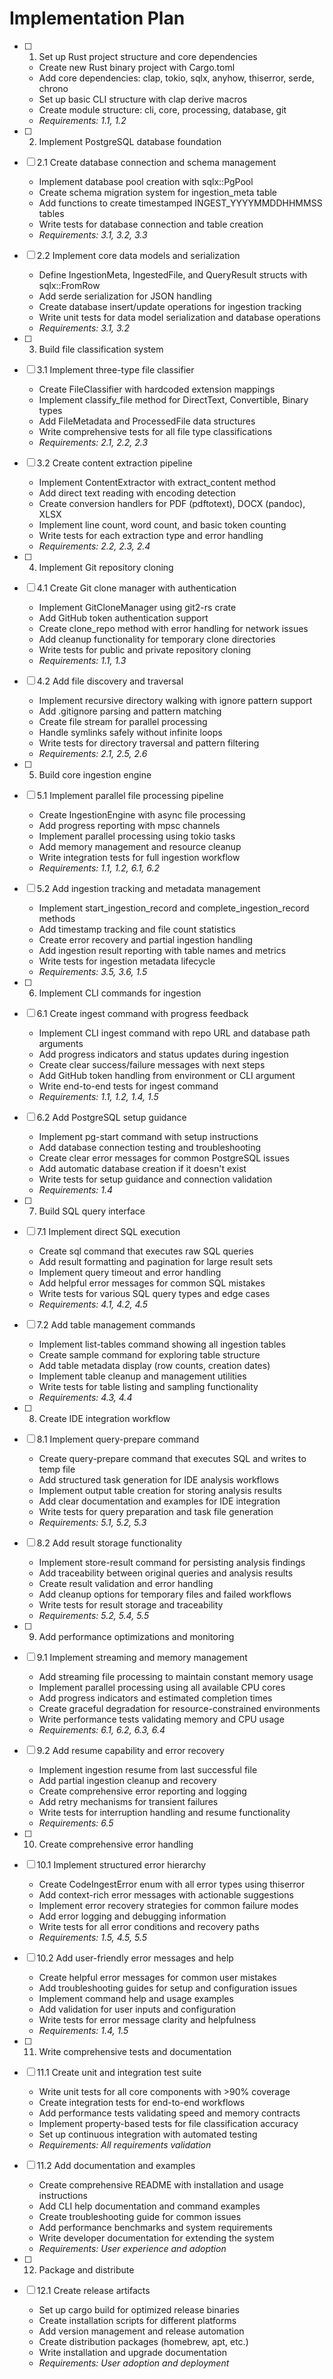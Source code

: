 # Implementation Plan

- [ ] 1. Set up Rust project structure and core dependencies
  - Create new Rust binary project with Cargo.toml
  - Add core dependencies: clap, tokio, sqlx, anyhow, thiserror, serde, chrono
  - Set up basic CLI structure with clap derive macros
  - Create module structure: cli, core, processing, database, git
  - _Requirements: 1.1, 1.2_

- [ ] 2. Implement PostgreSQL database foundation
- [ ] 2.1 Create database connection and schema management
  - Implement database pool creation with sqlx::PgPool
  - Create schema migration system for ingestion_meta table
  - Add functions to create timestamped INGEST_YYYYMMDDHHMMSS tables
  - Write tests for database connection and table creation
  - _Requirements: 3.1, 3.2, 3.3_

- [ ] 2.2 Implement core data models and serialization
  - Define IngestionMeta, IngestedFile, and QueryResult structs with sqlx::FromRow
  - Add serde serialization for JSON handling
  - Create database insert/update operations for ingestion tracking
  - Write unit tests for data model serialization and database operations
  - _Requirements: 3.1, 3.2_

- [ ] 3. Build file classification system
- [ ] 3.1 Implement three-type file classifier
  - Create FileClassifier with hardcoded extension mappings
  - Implement classify_file method for DirectText, Convertible, Binary types
  - Add FileMetadata and ProcessedFile data structures
  - Write comprehensive tests for all file type classifications
  - _Requirements: 2.1, 2.2, 2.3_

- [ ] 3.2 Create content extraction pipeline
  - Implement ContentExtractor with extract_content method
  - Add direct text reading with encoding detection
  - Create conversion handlers for PDF (pdftotext), DOCX (pandoc), XLSX
  - Implement line count, word count, and basic token counting
  - Write tests for each extraction type and error handling
  - _Requirements: 2.2, 2.3, 2.4_

- [ ] 4. Implement Git repository cloning
- [ ] 4.1 Create Git clone manager with authentication
  - Implement GitCloneManager using git2-rs crate
  - Add GitHub token authentication support
  - Create clone_repo method with error handling for network issues
  - Add cleanup functionality for temporary clone directories
  - Write tests for public and private repository cloning
  - _Requirements: 1.1, 1.3_

- [ ] 4.2 Add file discovery and traversal
  - Implement recursive directory walking with ignore pattern support
  - Add .gitignore parsing and pattern matching
  - Create file stream for parallel processing
  - Handle symlinks safely without infinite loops
  - Write tests for directory traversal and pattern filtering
  - _Requirements: 2.1, 2.5, 2.6_

- [ ] 5. Build core ingestion engine
- [ ] 5.1 Implement parallel file processing pipeline
  - Create IngestionEngine with async file processing
  - Add progress reporting with mpsc channels
  - Implement parallel processing using tokio tasks
  - Add memory management and resource cleanup
  - Write integration tests for full ingestion workflow
  - _Requirements: 1.1, 1.2, 6.1, 6.2_

- [ ] 5.2 Add ingestion tracking and metadata management
  - Implement start_ingestion_record and complete_ingestion_record methods
  - Add timestamp tracking and file count statistics
  - Create error recovery and partial ingestion handling
  - Add ingestion result reporting with table names and metrics
  - Write tests for ingestion metadata lifecycle
  - _Requirements: 3.5, 3.6, 1.5_

- [ ] 6. Implement CLI commands for ingestion
- [ ] 6.1 Create ingest command with progress feedback
  - Implement CLI ingest command with repo URL and database path arguments
  - Add progress indicators and status updates during ingestion
  - Create clear success/failure messages with next steps
  - Add GitHub token handling from environment or CLI argument
  - Write end-to-end tests for ingest command
  - _Requirements: 1.1, 1.2, 1.4, 1.5_

- [ ] 6.2 Add PostgreSQL setup guidance
  - Implement pg-start command with setup instructions
  - Add database connection testing and troubleshooting
  - Create clear error messages for common PostgreSQL issues
  - Add automatic database creation if it doesn't exist
  - Write tests for setup guidance and connection validation
  - _Requirements: 1.4_

- [ ] 7. Build SQL query interface
- [ ] 7.1 Implement direct SQL execution
  - Create sql command that executes raw SQL queries
  - Add result formatting and pagination for large result sets
  - Implement query timeout and error handling
  - Add helpful error messages for common SQL mistakes
  - Write tests for various SQL query types and edge cases
  - _Requirements: 4.1, 4.2, 4.5_

- [ ] 7.2 Add table management commands
  - Implement list-tables command showing all ingestion tables
  - Create sample command for exploring table structure
  - Add table metadata display (row counts, creation dates)
  - Implement table cleanup and management utilities
  - Write tests for table listing and sampling functionality
  - _Requirements: 4.3, 4.4_

- [ ] 8. Create IDE integration workflow
- [ ] 8.1 Implement query-prepare command
  - Create query-prepare command that executes SQL and writes to temp file
  - Add structured task generation for IDE analysis workflows
  - Implement output table creation for storing analysis results
  - Add clear documentation and examples for IDE integration
  - Write tests for query preparation and task file generation
  - _Requirements: 5.1, 5.2, 5.3_

- [ ] 8.2 Add result storage functionality
  - Implement store-result command for persisting analysis findings
  - Add traceability between original queries and analysis results
  - Create result validation and error handling
  - Add cleanup options for temporary files and failed workflows
  - Write tests for result storage and traceability
  - _Requirements: 5.2, 5.4, 5.5_

- [ ] 9. Add performance optimizations and monitoring
- [ ] 9.1 Implement streaming and memory management
  - Add streaming file processing to maintain constant memory usage
  - Implement parallel processing using all available CPU cores
  - Add progress indicators and estimated completion times
  - Create graceful degradation for resource-constrained environments
  - Write performance tests validating memory and CPU usage
  - _Requirements: 6.1, 6.2, 6.3, 6.4_

- [ ] 9.2 Add resume capability and error recovery
  - Implement ingestion resume from last successful file
  - Add partial ingestion cleanup and recovery
  - Create comprehensive error reporting and logging
  - Add retry mechanisms for transient failures
  - Write tests for interruption handling and resume functionality
  - _Requirements: 6.5_

- [ ] 10. Create comprehensive error handling
- [ ] 10.1 Implement structured error hierarchy
  - Create CodeIngestError enum with all error types using thiserror
  - Add context-rich error messages with actionable suggestions
  - Implement error recovery strategies for common failure modes
  - Add error logging and debugging information
  - Write tests for all error conditions and recovery paths
  - _Requirements: 1.5, 4.5, 5.5_

- [ ] 10.2 Add user-friendly error messages and help
  - Create helpful error messages for common user mistakes
  - Add troubleshooting guides for setup and configuration issues
  - Implement command help and usage examples
  - Add validation for user inputs and configuration
  - Write tests for error message clarity and helpfulness
  - _Requirements: 1.4, 1.5_

- [ ] 11. Write comprehensive tests and documentation
- [ ] 11.1 Create unit and integration test suite
  - Write unit tests for all core components with >90% coverage
  - Create integration tests for end-to-end workflows
  - Add performance tests validating speed and memory contracts
  - Implement property-based tests for file classification accuracy
  - Set up continuous integration with automated testing
  - _Requirements: All requirements validation_

- [ ] 11.2 Add documentation and examples
  - Create comprehensive README with installation and usage instructions
  - Add CLI help documentation and command examples
  - Create troubleshooting guide for common issues
  - Add performance benchmarks and system requirements
  - Write developer documentation for extending the system
  - _Requirements: User experience and adoption_

- [ ] 12. Package and distribute
- [ ] 12.1 Create release artifacts
  - Set up cargo build for optimized release binaries
  - Create installation scripts for different platforms
  - Add version management and release automation
  - Create distribution packages (homebrew, apt, etc.)
  - Write installation and upgrade documentation
  - _Requirements: User adoption and deployment_